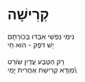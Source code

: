 # קְרִישָׁה

נִימֵי נַפְשִׁי אִבְּדוּ בְּכוֹרָתָם\
יֵשׁ דֹּפֶק - הוּא חַי\
\
רַק הַטֶּבַע עֲדַיִן שׂוֹרֵט\
מְוַדֵּא קְרִישַׁת אַחֲרִית יָמַי\
